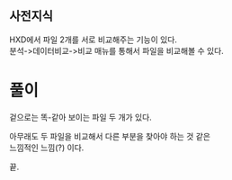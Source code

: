 ## 사전지식   
HXD에서 파일 2개를 서로 비교해주는 기능이 있다.   
분석->데이터비교->비교 매뉴를 통해서 파일을 비교해볼 수 있다.



# 풀이    
겉으로는 똑-같아 보이는 파일 두 개가 있다.   

아무래도 두 파일을 비교해서 다른 부분을 찾아야 하는 것 같은    
느낌적인 느낌(?) 이다.    

끝.